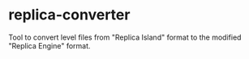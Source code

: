 # replica-converter
Tool to convert level files from "Replica Island" format to the modified "Replica Engine" format.
